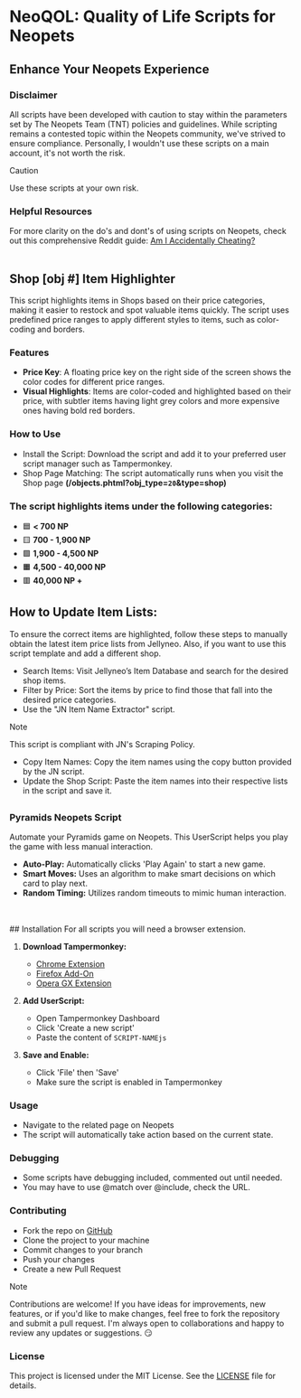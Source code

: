 # NeoQOL: Quality of Life Scripts for Neopets
## Enhance Your Neopets Experience

### Disclaimer
All scripts have been developed with caution to stay within the parameters set by The Neopets Team (TNT) policies and guidelines. While scripting remains a contested topic within the Neopets community, we've strived to ensure compliance. Personally, I wouldn't use these scripts on a main account, it's not worth the risk.

> [!CAUTION]
>Use these scripts at your own risk.

### Helpful Resources
For more clarity on the do's and dont's of using scripts on Neopets, check out this comprehensive Reddit guide: [Am I Accidentally Cheating?](https://www.reddit.com/r/neopets/comments/fv06hm/am_i_accidentally_cheating_guide_to_figuring_out/)
<br><br>
## Shop [obj #] Item Highlighter
This script highlights items in Shops based on their price categories, making it easier to restock and spot valuable items quickly. The script uses predefined price ranges to apply different styles to items, such as color-coding and borders.

### Features
- **Price Key**: A floating price key on the right side of the screen shows the color codes for different price ranges.
- **Visual Highlights**: Items are color-coded and highlighted based on their price, with subtler items having light grey colors and more expensive ones having bold red borders.

### How to Use
- Install the Script: Download the script and add it to your preferred user script manager such as Tampermonkey.
- Shop Page Matching: The script automatically runs when you visit the Shop page **(/objects.phtml?obj_type=`20`&type=shop)**
### The script highlights items under the following categories:
- 🟦 **< 700 NP**  
- 🟨 **700 - 1,900 NP**  
- 🟩 **1,900 - 4,500 NP**  
- 🟧 **4,500 - 40,000 NP**  
- 🟥 **40,000 NP +**
<!-- [![Thumbnail description](img/shop-example-thumb.png)](img/shop-example.png) -->

## How to Update Item Lists:
To ensure the correct items are highlighted, follow these steps to manually obtain the latest item price lists from Jellyneo. Also, if you want to use this script template and add a different shop.

- Search Items: Visit Jellyneo’s Item Database and search for the desired shop items.
- Filter by Price: Sort the items by price to find those that fall into the desired price categories.
- Use the "JN Item Name Extractor" script.
> [!NOTE]
> This script is compliant with JN's Scraping Policy.
- Copy Item Names: Copy the item names using the copy button provided by the JN script.
- Update the Shop Script: Paste the item names into their respective lists in the script and save it.

##
### Pyramids Neopets Script
Automate your Pyramids game on Neopets. This UserScript helps you play the game with less manual interaction.
- **Auto-Play:** Automatically clicks 'Play Again' to start a new game.
- **Smart Moves:** Uses an algorithm to make smart decisions on which card to play next.
- **Random Timing:** Utilizes random timeouts to mimic human interaction.
##
<br>
## Installation
For all scripts you will need a browser extension.

1. **Download Tampermonkey:**
   - [Chrome Extension](https://chrome.google.com/webstore/detail/tampermonkey/dhdgffkkebhmkfjojejmpbldmpobfkfo)
   - [Firefox Add-On](https://addons.mozilla.org/en-US/firefox/addon/tampermonkey/)
   - [Opera GX Extension](https://addons.opera.com/en/extensions/details/tampermonkey-beta/)
  
2. **Add UserScript:** 
   - Open Tampermonkey Dashboard
   - Click 'Create a new script'
   - Paste the content of `SCRIPT-NAMEjs`

3. **Save and Enable:** 
   - Click 'File' then 'Save'
   - Make sure the script is enabled in Tampermonkey

### Usage
- Navigate to the related page on Neopets
- The script will automatically take action based on the current state.

### Debugging
- Some scripts have debugging included, commented out until needed.
- You may have to use @match over @include, check the URL.

### Contributing
- Fork the repo on [GitHub](https://github.com/uxillary/neo-qol/)
- Clone the project to your machine
- Commit changes to your branch
- Push your changes
- Create a new Pull Request

> [!NOTE]
> Contributions are welcome! If you have ideas for improvements, new features, or if you'd like to make changes, feel free to fork the repository and submit a pull request. I'm always open to collaborations and happy to review any updates or suggestions. :smirk:

### License
This project is licensed under the MIT License. See the [LICENSE](LICENSE) file for details.
